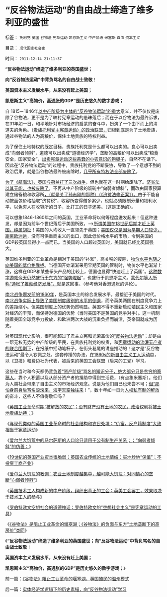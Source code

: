 # “反谷物法运动”的自由战士缔造了维多利亚的盛世

标签： `托利党` `英国` `谷物法` `宪章运动` `凯恩斯主义` `中产阶级` `米塞斯` `自由` `资本主义` 

目录： `现代国家社会史`

时间： `2011-12-14 21:11:37`

**“反谷物法运动”缔造了维多利亚的英国盛世；**

**向“反谷物法运动”中背负骂名的自由战士致敬**！

**英国资本主义发展水平，从来没有赶上美国；**

**凯恩斯主义“高物价，高通胀的GDP”是历史悠久的数字游戏；**



自 1815－1846年[以中产阶级为主体的“反谷物法运动”的重大](../../../2011/12/11/宪章运动在反谷物法中瓦解，国富论因何崛起？.md)意义，并不仅仅是废除了谷物法，更不是为了映衬宪章运动的愚昧落后；而在于以谷物法为最终诉求，在31年如一日，和平地针对市场经济的启蒙的奋斗中，扮演了一个由下而上的清道夫的角色。（[贵族托利党＋宪章运动）的政治联盟，](../../../2011/12/11/英国的民主，人道主义和讲政治.md)归根到底是为了土地贵族，通过谷物法的人为高粮价，保住土地贵族的特权利益。

为了保住土地特权的既定目标，贵族托利党是什么都可以出卖的。良心可以出卖成“向弱者倾斜”，道德可以出卖成“道德经济学”，垄断的高粮价可以出卖成“粮食安全，国家安全”，[出卖宪章运动这些愚蠢的小农意识的狗腿子](../../../2011/12/11/宪章运动是愚昧的义和团，英国早期工会的成长.md)，自然不在话下。因此在“反谷物法运动”的过程中，贵族托利党的不断妥协，导致了一个意想不到的政治后果，就是当谷物法最终被废除时，[几乎所有特权法全部废除了](../../../2011/2/6/以暴易暴是暴力；以武制暴非暴力.md)。

[为了《航海法》，英国与荷兰打了三次战争](../../../2011/8/20/三败俱伤的（法）英荷战争.md)，但也就在这一时期给废除了。[济贫法以其无能，也被废除了](../../../2011/12/12/爱尔兰大饥荒中的马尔萨斯的人口论.md)，不再从中产阶级的饭碗中“向弱者倾斜”，而改由国家预算建立储备粮和收容所[，（就是关了孙志刚的那种）（《济贫法修正案》）。](../../../2009/5/23/就孙志刚悲剧回答户籍制度合理性实施.md)由于不能自动按面包价格抽取“济贫税”，收容所变得僧多粥少，也就必须限制分量和福利水平，以免穷人在收容所的日子，比打工的日子还美。（这是正确的）。

可以想象1846-1860年之间的英国，工业革命将以何等程度迸发起来！但这种迸发，却是因为前半个世纪落后于美国所致，——>[所谓美国在18世纪后期才赶上英国，纯属胡扯](../../../2011/8/21/英国不是第一个民主国家.md)！美国的人均收入一直领先于英国；[美国仅仅是因为早期人口较少，距离欧洲远](../../../2011/5/24/美国工业增长的成因.md)，没有可供重商主义的出口，因此低价格水平的市场，令到美国的GDP较英国显得小一点而已。当美国的人口超过英国时，美国就已经比英国强大。

英国维多利亚的工业革命是相对于美国的“补涨”，高关税的废除，[物价水平也随之向美国的低价格靠拢](../../../2010/10/30/工业革命是通货紧缩和市场扩大而不是资本积累.md)。当德国开始渐渐采用早期英国的管制时，物价水平也渐渐上涨，这样在GDP和某些拳头产品的比较上，德国也显得“快速赶上了英国”。[这种数字游戏今天仍然盛行于东方的“强势崛起](../../../2009/12/28/追赶美国，或让中国越来越落后.md)”，也盛行于凯恩斯主义。[蒙代尔等人所称“通胀了推动经济发展”，](../../../2011/12/12/欧债危机起因于蒙代尔欧元方案的明显漏洞.md)就是这回事。（参考他对香港通胀的评论）。

[南北战争爆发前的1860年](../../../2011/12/6/道德经济学复制中世纪（皇帝＋贫民）政治模式.md)，是英国本土的综合发展水平，最接近于美国的时代。[南北战争实际上导致了美国制度级别的水平的倒退](../../../2011/12/6/英国宪章运动不是工人运动，而是“反工人”的运动.md)，而令英美两国在制度竞争力上的差距缩小。但美国制度上的优势仍然明显。英国不得不重新启动殖民主义和国家对经济的干预，而保持对德国的优势（当时美国不是英国的竞争对手）。这一机制随着美国全球竞争力投放，和欧洲两次大战的沉重负担而崩溃，英帝国就成为历史。

对英国现代史影响，很可能超过了君主立宪和光荣革命的[“反谷物法运动](../../../2011/12/11/宪章运动在反谷物法中瓦解，国富论因何崛起？.md)”；却是由一帮无权无势的中产阶级的平民，在贵族托利党的权贵，和[宪章运动的流氓无产者的联合围剿下](../../../2011/12/12/英国工业革命时的社会结构和农民处境.md)，在报纸中摇动笔杆子，在街头巷尾的讲座推动的！这才是“反谷物法运动”最令人钦佩之处。这套传播的办法，[在1860s的新自由主义工人运动中](../../../2011/12/10/道德经济学的“公平与效率”和亚当斯密的“自由精神”.md)，以《卫报》和费边社为代表，被后来的英国工会联盟（后来的工党）学习。

这些在当时和今天都仍[背负着“资产阶级”骂名的知识分子，绝大部分只是贫穷的篆稿人](../../../2010/1/7/讲民主就协助政府普及民主意识.md)，靠个人积蓄以及从部分资产者的捐助中得到生活费，（有点象米塞斯）。他们为人类社会带来了自由主义的市场经济观念。说是为他们自已也未尝不可；[但“那怕身前身后骂名滚滚来，海宇天空独往来](../../../2010/1/9/revolution不是革命，不需要流血牺牲.md)！”，数十年如一日为[人权私有制的解放](../../../2009/7/24/人权普世价值观或令传统中国将不国.md)的奋斗，这些人不值得敬仰吗？

《[英国工业革命时期“被解放的农民”；没有财产没有土地的农民，政治权利将被土地贵族劫持；](../../../2011/12/12/英国工业革命时期“被解放的农奴”.md)》

《[与现代类似的英国工业革命时的社会结构和农民处境；“仇富，反户籍制度”大致相当于宪章运动](../../../2011/12/12/英国工业革命时期“被解放的农奴”.md)》

《[爱尔兰大饥荒中的马尔萨斯的人口论只适用于公有制生产关系；；“向弱者倾斜”的伪善；](../../../2011/12/12/爱尔兰大饥荒中的马尔萨斯的人口论.md)》

《[19世纪的英国产业资本很脆弱；英国农业传统的土地情结：买地炒地“保值”；不投资工商产业](../../../2011/12/13/19世纪的英国产业资本很脆弱；.md)》

《[爱尔兰大饥荒的教训：农业土地制度越集中，越可能大饥荒；对同情心的垄断“向弱者倾斜”](../../../2011/12/13/爱尔兰大饥荒的教训;垄断同情心的“向弱者倾斜”.md)》

《[英国技术工人构成新的中产阶级，组织出真正的工会；英美工会罢工，效果取决于技术工人的参与](../../../2011/12/13/工会活动集中在夕阳行业,“向弱者倾斜”将导致社会停滞.md)》

《[罗伯特欧文空想社会的道德神话；罗伯特欧文的“空想社会主义”是宪章运动的工具](../../../2011/12/13/欧文空想社会主义的道德神话和商业秘密.md)》

《[《谷物法》是阻止工业革命的堰塞湖；《谷物法》的负面与东方“土地垄断下的高房价”类同](../../../2011/12/14/《谷物法》阻止工业革命的堰塞湖，英国殖民的温州模式.md)》

《**“反谷物法运动”缔造了维多利亚的英国盛世；向“反谷物法运动”中背负骂名的自由战士致敬**！

**英国资本主义发展水平，从来没有赶上美国；**

**凯恩斯主义“高物价，高通胀的GDP”是历史悠久的数字游戏；**》



前一篇：[《谷物法》阻止工业革命的堰塞湖，英国殖民的温州模式](../../../2011/12/14/《谷物法》阻止工业革命的堰塞湖，英国殖民的温州模式.md)

后一篇：[实体经济学逻辑下的历史素描，向“反谷物法运动”学习](../../../2011/12/14/实体经济学逻辑下的历史素描，向“反谷物法运动”学习.md)